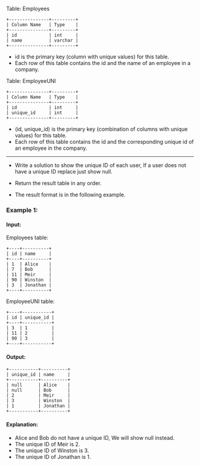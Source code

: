 Table: Employees
```
+---------------+---------+
| Column Name   | Type    |
+---------------+---------+
| id            | int     |
| name          | varchar |
+---------------+---------+
```

- id is the primary key (column with unique values) for this table.
- Each row of this table contains the id and the name of an employee in a company.
 

Table: EmployeeUNI
```
+---------------+---------+
| Column Name   | Type    |
+---------------+---------+
| id            | int     |
| unique_id     | int     |
+---------------+---------+
```
- (id, unique_id) is the primary key (combination of columns with unique values) for this table.
- Each row of this table contains the id and the corresponding unique id of an employee in the company.
 
<hr>

- Write a solution to show the unique ID of each user, If a user does not have a unique ID replace just show null.

- Return the result table in any order.

- The result format is in the following example.

### Example 1:

#### Input: 
Employees table:
```
+----+----------+
| id | name     |
+----+----------+
| 1  | Alice    |
| 7  | Bob      |
| 11 | Meir     |
| 90 | Winston  |
| 3  | Jonathan |
+----+----------+
```
EmployeeUNI table:
```
+----+-----------+
| id | unique_id |
+----+-----------+
| 3  | 1         |
| 11 | 2         |
| 90 | 3         |
+----+-----------+
```
#### Output:
``` 
+-----------+----------+
| unique_id | name     |
+-----------+----------+
| null      | Alice    |
| null      | Bob      |
| 2         | Meir     |
| 3         | Winston  |
| 1         | Jonathan |
+-----------+----------+
```
#### Explanation: 
- Alice and Bob do not have a unique ID, We will show null instead.
- The unique ID of Meir is 2.
- The unique ID of Winston is 3.
- The unique ID of Jonathan is 1.